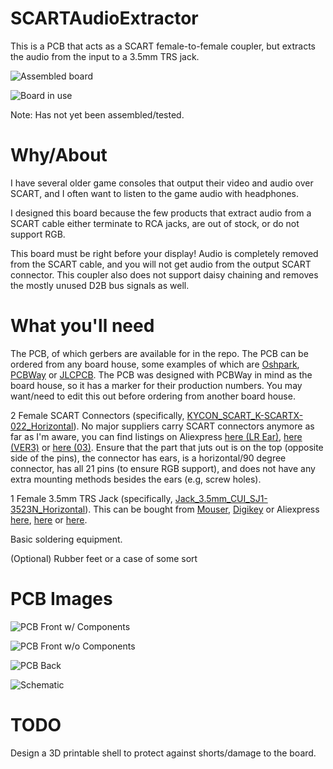 # SCARTAudioExtractor
This is a PCB that acts as a SCART female-to-female coupler, but extracts the audio from the input to a 3.5mm TRS jack.

![Assembled board](images/assembled.jpg)

![Board in use](images/usage.jpg)

Note: Has not yet been assembled/tested.

# Why/About

I have several older game consoles that output their video and audio over SCART, and I often want to listen to the game audio with headphones.

I designed this board because the few products that extract audio from a SCART cable either terminate to RCA jacks, are out of stock, or do not support RGB.

This board must be right before your display! Audio is completely removed from the SCART cable, and you will not get audio from the output SCART connector. This coupler also does not support daisy chaining and removes the mostly unused D2B bus signals as well.

# What you'll need

The PCB, of which gerbers are available for in the repo. The PCB can be ordered from any board house, some examples of which are [Oshpark](https://oshpark.com/#services), [PCBWay](https://www.pcbway.com/QuickOrderOnline.aspx) or [JLCPCB](https://cart.jlcpcb.com/quote). The PCB was designed with PCBWay in mind as the board house, so it has a marker for their production numbers. You may want/need to edit this out before ordering from another board house.

2 Female SCART Connectors (specifically, [KYCON_SCART_K-SCARTX-022_Horizontal](https://www.mouser.com/datasheet/2/222/K-SCARTX-022-183347.pdf)). No major suppliers carry SCART connectors anymore as far as I'm aware, you can find listings on Aliexpress [here (LR Ear)](https://www.aliexpress.us/item/3256803860252051.html), [here (VER3)](https://www.aliexpress.us/item/2255800585241541.html) or [here (03)](https://www.aliexpress.us/item/3256806450160956.html). Ensure that the part that juts out is on the top (opposite side of the pins), the connector has ears, is a horizontal/90 degree connector, has all 21 pins (to ensure RGB support), and does not have any extra mounting methods besides the ears (e.g, screw holes).

1 Female 3.5mm TRS Jack (specifically, [Jack_3.5mm_CUI_SJ1-3523N_Horizontal](https://www.cuidevices.com/product/resource/pdf/sj1-352xn.pdf)). This can be bought from [Mouser](https://www.mouser.com/ProductDetail/CUI-Devices/SJ1-3523N?qs=WyjlAZoYn50aNl0vAhb3Tg%3D%3D), [Digikey](https://www.digikey.com/en/products/detail/cui-devices/SJ1-3523N/738689) or Aliexpress [here](https://www.aliexpress.us/item/2251832685563184.html), [here](https://www.aliexpress.us/item/3256803939752840.html) or [here](https://www.aliexpress.us/item/3256805272161608.html).


Basic soldering equipment.

(Optional) Rubber feet or a case of some sort

# PCB Images

![PCB Front w/ Components](images/frontcomponents.jpg)

![PCB Front w/o Components](images/front.jpg)

![PCB Back](images/back.jpg)

![Schematic](images/schematic.jpg)

# TODO

Design a 3D printable shell to protect against shorts/damage to the board.
